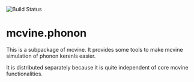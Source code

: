 ![Build Status](https://codebuild.us-east-1.amazonaws.com/badges?uuid=eyJlbmNyeXB0ZWREYXRhIjoiTUtyZ3BPajBRVS9wOERpRXcrdHhBSzNpQnFaeVRBQy8ySi9PZ01oK1dWR1p2ZXczODVtVXMxY2k2dTRWdlQ4ZWo2ZmpjcEdIVEY3OHN2OU1sSXNrQk1nPSIsIml2UGFyYW1ldGVyU3BlYyI6IkZDSitFemkyRHduRG02VW8iLCJtYXRlcmlhbFNldFNlcmlhbCI6MX0%3D&branch=master)

# mcvine.phonon

This is a subpackage of mcvine. It provides some tools to make mcvine simulation of
phonon kerenls easier.

It is distributed separately because it is quite independent of core mcvine functionalities.
